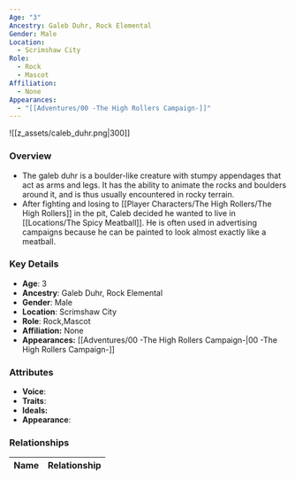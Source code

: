 ```yaml
---
Age: "3"
Ancestry: Galeb Duhr, Rock Elemental
Gender: Male
Location:
  - Scrimshaw City
Role:
  - Rock
  - Mascot
Affiliation:
  - None
Appearances:
  - "[[Adventures/00 -The High Rollers Campaign-]]"
---
```


![[z_assets/caleb_duhr.png|300]]

### Overview
- The galeb duhr is a boulder-like creature with stumpy appendages that act as arms and legs. It has the ability to animate the rocks and boulders around it, and is thus usually encountered in rocky terrain.
- After fighting and losing to [[Player Characters/The High Rollers/The High Rollers]] in the pit, Caleb decided he wanted to live in [[Locations/The Spicy Meatball]]. He is often used in advertising campaigns because he can be painted to look almost exactly like a meatball.

### Key Details
- **Age**: 3
- **Ancestry**: Galeb Duhr, Rock Elemental
- **Gender**: Male
- **Location**: Scrimshaw City
- **Role**: Rock,Mascot
- **Affiliation:** None
- **Appearances:** [[Adventures/00 -The High Rollers Campaign-\|00 -The High Rollers Campaign-]]

### Attributes
- **Voice**: 
- **Traits**: 
- **Ideals:** 
- **Appearance**:

### Relationships

| Name  | Relationship |
| ----- | ------------ |
